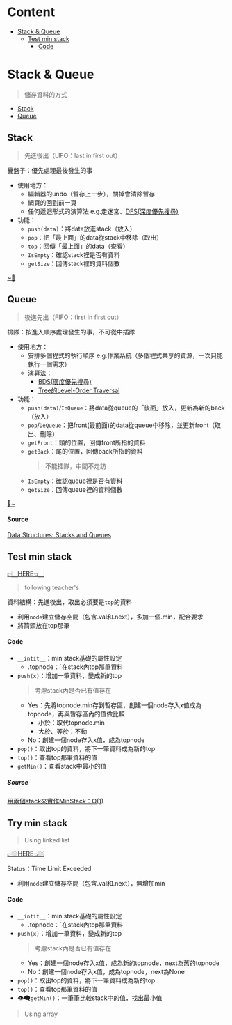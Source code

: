 # Content
 - [Stack & Queue](https://github.com/vanikk06/Data-structures-and-Algorithms/tree/master/weel_3#stack--queue)
    - [Test min stack](https://github.com/vanikk06/Data-structures-and-Algorithms/blob/master/weel_3/README.md#test-min-stack)
        - [Code](https://github.com/vanikk06/Data-structures-and-Algorithms/blob/master/weel_3/README.md#code)

# Stack & Queue
 > 儲存資料的方式
  - [Stack](https://github.com/vanikk06/Data-structures-and-Algorithms/tree/master/weel_3#stack)
  - [Queue](https://github.com/vanikk06/Data-structures-and-Algorithms/tree/master/weel_3#queue)
 
 ## Stack
  > 先進後出（LIFO：last in first out）
  
  疊盤子：優先處理最後發生的事
  - 使用地方：
    - 編輯器的undo（暫存上一步），關掉會清除暫存
    - 網頁的回到前一頁
    - 任何遞迴形式的演算法 e.g.走迷宮、[DFS(深度優先搜尋)](http://alrightchiu.github.io/SecondRound/graph-depth-first-searchdfsshen-du-you-xian-sou-xun.html)
  - 功能：
    - `push(data)`：將data放進stack（放入）
    - `pop`：把「最上面」的data從stack中移除（取出）
    - `top`：回傳「最上面」的data（查看）
    - `IsEmpty`：確認stack裡是否有資料
    - `getSize`：回傳stack裡的資料個數
    
  [~🦑](https://github.com/vanikk06/Data-structures-and-Algorithms/tree/master/weel_3#content)
 ## Queue
  > 後進先出（FIFO：first in first out）
  
  排隊：按進入順序處理發生的事，不可從中插隊
  - 使用地方：
    - 安排多個程式的執行順序  e.g.作業系統（多個程式共享的資源，一次只能執行一個需求）
    - 演算法：
      - [BDS(廣度優先搜尋)](http://alrightchiu.github.io/SecondRound/graph-breadth-first-searchbfsguang-du-you-xian-sou-xun.html)
      - [Tree的Level-Order Traversal](http://alrightchiu.github.io/SecondRound/binary-tree-traversalxun-fang.html#level)
  - 功能：
    - `push(data)`/`InQueue`：將data從queue的「後面」放入，更新為新的back（放入）
    - `pop`/`DeQueue`：把front(最前面)的data從queue中移除，並更新front（取出、刪除）
    - `getFront`：頭的位置，回傳front所指的資料
    - `getBack`：尾的位置，回傳back所指的資料
      > 不能插隊，中間不走訪
    - `IsEmpty`：確認queue裡是否有資料
    - `getSize`：回傳queue裡的資料個數
   
  [🐙~](https://github.com/vanikk06/Data-structures-and-Algorithms/tree/master/weel_3#content)
  
#### Source
 [Data Structures: Stacks and Queues](https://www.youtube.com/watch?time_continue=9&v=wjI1WNcIntg)


## Test min stack
[👉🏻HERE👈🏻](https://github.com/vanikk06/Data-structures-and-Algorithms/blob/master/weel_3/Test%20min%20stack.py)
> following teacher's

資料結構：先進後出，取出必須要是`top`的資料
 - 利用`node`建立儲存空間（包含.val和.next），多加一個.min，配合要求
 - 將箭頭放在top那筆

#### Code
 - `__intit__`：min stack基礎的屬性設定
     - .topnode：ˋ在stack內top那筆資料
 - `push(x)`：增加一筆資料，變成新的top
   > 考慮stack內是否已有值存在
   - Yes：先將topnode.min存到暫存區，創建一個node存入x值成為topnode，再與暫存區內的值做比較
      - 小於：取代topnode.min
      - 大於、等於：不動
   - No：創建一個node存入x值，成為topnode
 - `pop()`：取出top的資料，將下一筆資料成為新的top
 - `top()`：查看top那筆資料的值
 - `getMin()`：查看stack中最小的值
 
 ##### Source
 [用兩個stack來實作MinStack：O(1)](http://alrightchiu.github.io/SecondRound/stack-neng-gou-zai-o1qu-de-zui-xiao-zhi-de-minstack.html#minstack)
 


## Try min stack
> Using linked list

[👉🏼HERE👈🏼](https://github.com/vanikk06/Data-structures-and-Algorithms/blob/master/weel_3/Try%20min%20stack%20by%20linked%20list.py)

Status：Time Limit Exceeded

- 利用`node`建立儲存空間（包含.val和.next），無增加min

#### Code
- `__intit__`：min stack基礎的屬性設定
     - .topnode：ˋ在stack內top那筆資料
 - `push(x)`：增加一筆資料，變成新的top
   > 考慮stack內是否已有值存在
   - Yes：創建一個node存入x值，成為新的topnode，next為舊的topnode
   - No：創建一個node存入x值，成為topnode，next為None
 - `pop()`：取出top的資料，將下一筆資料成為新的top
 - `top()`：查看top那筆資料的值
 - 👁‍🗨`getMin()`：一筆筆比較stack中的值，找出最小值

> Using array
